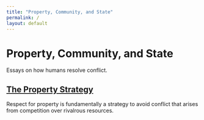 ```yaml
---
title: "Property, Community, and State"
permalink: /
layout: default
---
```


# Property, Community, and State

Essays on how humans resolve conflict.

## [The Property Strategy](/property-community-state/the-property-strategy)

Respect for property is fundamentally a strategy to avoid conflict that arises from competition over rivalrous resources.


